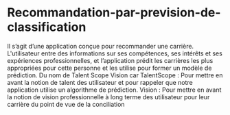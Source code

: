 # Recommandation-par-prevision-de-classification
Il s’agit d’une application conçue pour recommander une carrière. L'utilisateur entre des informations sur ses compétences, ses intérêts et ses expériences professionnelles, et l’application prédit les carrières les plus appropriées pour cette personne et les utilise pour former un modèle de prédiction.
Du nom de Talent Scope Vision car 
TalentScope : Pour mettre en avant la notion de talent des utilisateur et pour rappeler que notre application utilise un algorithme de prédiction.
Vision : Pour mettre en avant la notion de vision professionnelle à long terme des utilisateur pour leur carrière du point de vue de la conciliation 
